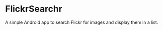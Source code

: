 FlickrSearchr
=============

A simple Android app to search Flickr for images and display them in a list.
